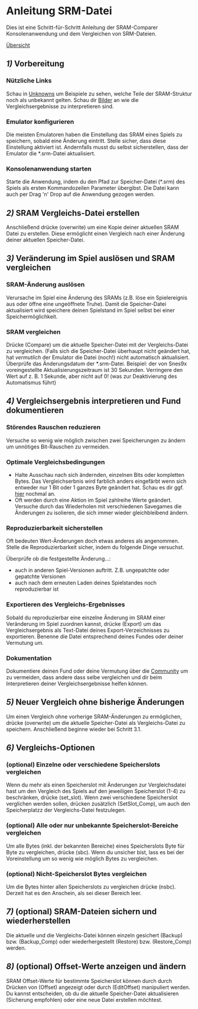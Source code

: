 ﻿# Anleitung SRM-Datei

Dies ist eine Schritt-für-Schritt Anleitung der SRAM-Comparer Konsolenanwendung und dem Vergleichen von SRM-Dateien.

<a href=guides>Übersicht</a>

## ***1)*** Vorbereitung

### Nützliche Links
Schau in <a href="unknowns">Unknowns</a> um Beispiele zu sehen, welche Teile der SRAM-Struktur noch als unbekannt gelten. Schau dir <a href="imagery">Bilder</a> an wie die Vergleichsergebnisse zu interpretieren sind.

### Emulator konfigurieren
Die meisten Emulatoren haben die Einstellung das SRAM eines Spiels zu speichern, sobald eine Änderung eintritt. 
Stelle sicher, dass diese Einstellung aktiviert ist. Andernfalls musst du selbst sicherstellen, dass der Emulator die *.srm-Datei aktualisiert. 

### Konsolenanwendung starten
Starte die Anwendung, indem du den Pfad zur Speicher-Datei (*.srm) des Spiels als ersten Kommandozeilen Parameter übergibst. Die Datei kann auch per Drag 'n' Drop auf die Anwendung gezogen werden.

## ***2)*** SRAM Vergleichs-Datei erstellen
Anschließend drücke (overwrite) um eine Kopie deiner aktuellen SRAM Datei zu erstellen. Diese ermöglicht einen Vergleich nach einer Änderung deiner aktuellen Speicher-Datei.

## ***3)*** Veränderung im Spiel auslösen und SRAM vergleichen

### SRAM-Änderung auslösen
Verursache im Spiel eine Änderung des SRAMs (z.B. löse ein Spielereignis aus oder öffne eine ungeöffnete Truhe). Damit die Speicher-Datei aktualisiert wird speichere deinen Spielstand im Spiel selbst bei einer Speichermöglichkeit.

### SRAM vergleichen
Drücke (Compare) um die aktuelle Speicher-Datei mit der Vergleichs-Datei zu vergleichen. 
     (Falls sich die Speicher-Datei überhaupt nicht geändert hat, hat *vermutlich* der Emulator die Datei (noch!) nicht automatisch aktualisiert. Überprüfe das Änderungsdatum der *.srm-Datei.
     Beispiel: der von Snes9x voreingestellte Aktualisierungszeitraum ist 30 Sekunden. Verringere den Wert auf z. B. 1 Sekunde,
     aber nicht auf 0! (was zur Deaktivierung des Automatismus führt)

## ***4)*** Vergleichsergebnis interpretieren und Fund dokumentieren

### Störendes Rauschen reduzieren
Versuche so wenig wie möglich zwischen zwei Speicherungen zu ändern um unnötiges Bit-Rauschen zu vermeiden. 

### Optimale Vergleichsbedingungen
* Halte Ausschau nach sich ändernden, einzelnen Bits oder kompletten Bytes. Das Vergleichserbnis wird farblich anders eingefärbt wenn sich entweder nur 1 Bit oder 1 ganzes Byte geändert hat. Schau es dir ggf. <a href="imagery">hier</a> nochmal an.
* Oft werden durch eine Aktion im Spiel zahlreihe Werte geändert. Versuche durch das Wiederholen mit verschiedenen Savegames die Änderungen zu isolieren, die sich immer wieder gleichbleibend ändern.

### Reproduzierbarkeit sicherstellen
Oft bedeuten Wert-Änderungen doch etwas anderes als angenommen. Stelle die Reproduzierbarkeit sicher, indem du folgende Dinge versuchst.

Überprüfe ob die festgestellte Änderung…: 
* auch in anderen Spiel-Versionen auftritt. Z.B. ungepatchte oder gepatchte Versionen
* auch nach dem erneuten Laden deines Spielstandes noch reproduzierbar ist 

### Exportieren des Vergleichs-Ergebnisses
Sobald du reproduzierbar eine einzelne Änderung im SRAM einer Veränderung im Spiel zuordnen kannst, drücke (Export) um das Vergleichsergebnis als Text-Datei deines Export-Verzeichnisses zu exportieren. Benenne die Datei entsprechend deines Fundes oder deiner Vermutung um.

### Dokumentation
Dokumentiere deinen Fund oder deine Vermutung über die <a href="community">Community</a> um zu vermeiden, dass andere dass selbe vergleichen und dir beim Interpretieren deiner Vergleichsergebnisse helfen können.

## ***5)*** Neuer Vergleich ohne bisherige Änderungen
Um einen Vergleich ohne vorherige SRAM-Änderungen zu ermöglichen, drücke (overwrite) um die aktuelle Speicher-Datei als Vergleichs-Datei zu speichern. Anschließend beginne wieder bei Schritt 3.1.

## ***6)*** Vergleichs-Optionen

### (optional) Einzelne oder verschiedene Speicherslots vergleichen
Wenn du mehr als einen Speicherslot mit Änderungen zur Vergleichsdatei hast um den Vergleich des Spiels auf den jeweiligen Speicherslot (1-4) zu beschränken, drücke (set_slot). Wenn zwei verschiedene Speicherslot verglichen werden sollen, drücken zusätzlich (SetSlot_Comp), um auch den Speicherplatzz der Vergleichs-Datei festzulegen.

### (optional) Alle oder nur unbekannte Speicherslot-Bereiche vergleichen
Um alle Bytes (inkl. der bekannten Bereiche) eines Speicherslots Byte für Byte zu vergleichen, drücke (sbc). Wenn du unsicher bist, lass es bei der Voreinstellung um so wenig wie möglich Bytes zu vergleichen.

### (optional) Nicht-Speicherslot Bytes vergleichen
Um die Bytes hinter allen Speicherslots zu vergleichen drücke (nsbc). Derzeit hat es den Anschein, als sei dieser Bereich leer.

## ***7)*** (optional) SRAM-Dateien sichern und wiederherstellen
Die aktuelle und die Vergleichs-Datei können einzeln gesichert (Backup) bzw. (Backup_Comp) oder wiederhergestellt (Restore) bzw. (Restore_Comp) werden.

## ***8)*** (optional) Offset-Werte anzeigen und ändern
SRAM Offset-Werte für bestimmte Speicherslot können durch durch Drücken von (Offset) angezeigt oder durch (EditOffset) manipuliert werden. Du kannst entscheiden, ob du die aktuelle Speicher-Datei aktualisieren (Sicherung empfohlen) oder eine neue Datei erstellen möchtest.
